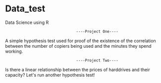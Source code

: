 # Data_test
Data Science using R


                                    ----Project One----

A simple hypothesis test used for proof of the existence of the correlation between the number of copiers being used and the minutes they spend working.

                                    ----Project Two----

Is there a linear relationship between the prices of harddrives and their capacity? Let's run another hypothesis test!
